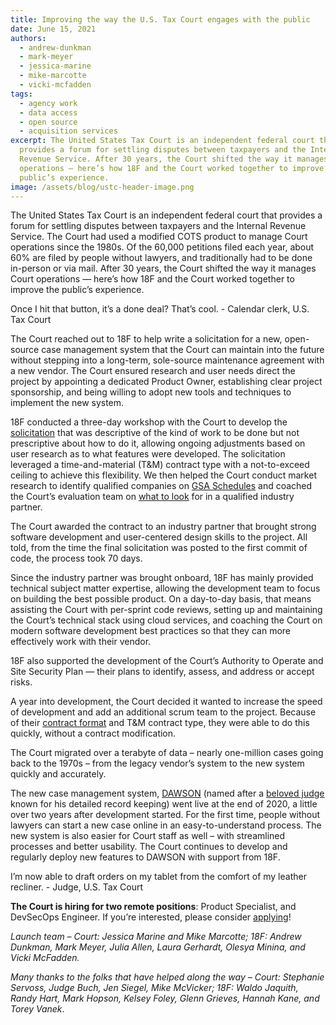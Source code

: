```yaml
---
title: Improving the way the U.S. Tax Court engages with the public
date: June 15, 2021
authors:
  - andrew-dunkman
  - mark-meyer
  - jessica-marine
  - mike-marcotte
  - vicki-mcfadden
tags:
  - agency work
  - data access
  - open source
  - acquisition services
excerpt: The United States Tax Court is an independent federal court that
  provides a forum for settling disputes between taxpayers and the Internal
  Revenue Service. After 30 years, the Court shifted the way it manages Court
  operations — here’s how 18F and the Court worked together to improve the
  public’s experience.
image: /assets/blog/ustc-header-image.png
---
```

The United States Tax Court is an independent federal court that provides a forum for settling disputes between taxpayers and the Internal Revenue Service. The Court had used a modified COTS product to manage Court operations since the 1980s. Of the 60,000 petitions filed each year, about 60% are filed by people without lawyers, and traditionally had to be done in-person or via mail. After 30 years, the Court shifted the way it manages Court operations — here’s how 18F and the Court worked together to improve the public’s experience.

<div class="testimonial-blockquote">
Once I hit that button, it’s a done deal? That’s cool.
<span>- Calendar clerk, U.S. Tax Court </span>
</div>

The Court reached out to 18F to help write a solicitation for a new, open-source case management system that the Court can maintain into the future without stepping into a long-term, sole-source maintenance agreement with a new vendor. The Court ensured research and user needs direct the project by appointing a dedicated Product Owner, establishing clear project sponsorship, and being willing to adopt new tools and techniques to implement the new system. 

18F conducted a three-day workshop with the Court to develop the [solicitation](https://github.com/ustaxcourt/case-management-rfq) that was descriptive of the kind of work to be done but not prescriptive about how to do it, allowing ongoing adjustments based on user research as to what features were developed. The solicitation leveraged a time-and-material (T&M) contract type with a not-to-exceed ceiling to achieve this flexibility. We then helped the Court conduct market research to identify qualified companies on [GSA Schedules](https://www.gsa.gov/buying-selling/purchasing-programs/gsa-schedule) and coached the Court’s evaluation team on [what to look](https://derisking-guide.18f.gov/federal-field-guide/deciding-what-to-buy/#evaluate-contractor-proposals-based-on-industry-best-practices) for in a qualified industry partner. 

The Court awarded the contract to an industry partner that brought strong software development and user-centered design skills to the project. All told, from the time the final solicitation was posted to the first commit of code, the process took 70 days. 

Since the industry partner was brought onboard, 18F has mainly provided technical subject matter expertise, allowing the development team to focus on building the best possible product. On a day-to-day basis, that means assisting the Court with per-sprint code reviews, setting up and maintaining the Court’s technical stack using cloud services, and coaching the Court on modern software development best practices so that they can more effectively work with their vendor. 

18F also supported the development of the Court’s Authority to Operate and Site Security Plan — their plans to identify, assess, and address or accept risks.

A year into development, the Court decided it wanted to increase the speed of development and add an additional scrum team to the project. Because of their [contract format](https://derisking-guide.18f.gov/federal-field-guide/deciding-what-to-buy/#use-the-agile-contract-format-to-procure-agile-software-development-services) and T&M contract type, they were able to do this quickly, without a contract modification.

The Court migrated over a terabyte of data – nearly one-million cases going back to the 1970s – from the legacy vendor’s system to the new system quickly and accurately. 

The new case management system, [DAWSON](https://dawson.ustaxcourt.gov/) (named after a [beloved judge](https://en.wikipedia.org/wiki/Howard_Dawson) known for his detailed record keeping) went live at the end of 2020, a little over two years after development started. For the first time, people without lawyers can start a new case online in an easy-to-understand process. The new system is also easier for Court staff as well – with streamlined processes and better usability. The Court continues to develop and regularly deploy new features to DAWSON with support from 18F.

<div class="testimonial-blockquote">
I’m now able to draft orders on my tablet from the comfort of my leather recliner.
<span>- Judge, U.S. Tax Court </span>
</div>

**The Court is hiring for two remote positions**: Product Specialist, and DevSecOps Engineer. If you’re interested, please consider [applying](https://www.ustaxcourt.gov/vacancy_announcements.html)!

*Launch team – Court: Jessica Marine and Mike Marcotte; 18F: Andrew Dunkman, Mark Meyer, Julia Allen, Laura Gerhardt, Olesya Minina, and Vicki McFadden.* 

*Many thanks to the folks that have helped along the way – Court: Stephanie Servoss, Judge Buch, Jen Siegel, Mike McVicker; 18F: Waldo Jaquith, Randy Hart, Mark Hopson, Kelsey Foley, Glenn Grieves, Hannah Kane, and Torey Vanek*.